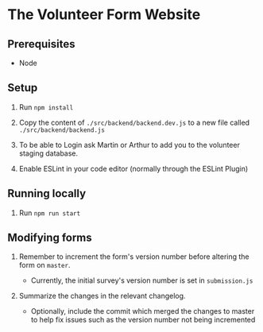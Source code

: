 # The Volunteer Form Website

## Prerequisites

- Node

## Setup

1. Run `npm install`

2. Copy the content of `./src/backend/backend.dev.js` to a new file called `./src/backend/backend.js`

3. To be able to Login ask Martin or Arthur to add you to the volunteer staging database.

4. Enable ESLint in your code editor (normally through the ESLint Plugin)

## Running locally

1. Run `npm run start`

## Modifying forms

1. Remember to increment the form's version number before altering the form on `master`.
    * Currently, the initial survey's version number is set in `submission.js`

2. Summarize the changes in the relevant changelog.
    * Optionally, include the commit which merged the changes to master to help fix issues 
      such as the version number not being incremented